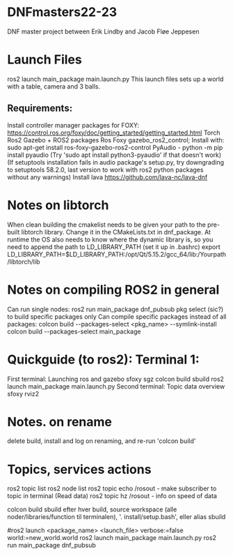 # DNFmasters22-23
DNF master project between Erik Lindby and Jacob Fløe Jeppesen

# Launch Files
ros2 launch main_package main.launch.py
This launch files sets up a world with a table, camera and 3 balls.

## Requirements:
Install controller manager packages for FOXY: https://control.ros.org/foxy/doc/getting_started/getting_started.html
Torch
Ros2
Gazebo + ROS2 packages
Ros Foxy gazebo_ros2_control; Install with: sudo apt-get install ros-foxy-gazebo-ros2-control
PyAudio - python -m pip install pyaudio
(Try 'sudo apt install python3-pyaudio' if that doesn't work)
(If setuptools installation fails in audio package's setup.py, try downgrading to setuptools 58.2.0, last version to work with ros2 python packages without any warnings)
Install lava https://github.com/lava-nc/lava-dnf

# Notes on libtorch
When clean building the cmakelist needs to be given your path to the pre-built libtorch library. Change it in the CMakeLists.txt in dnf_package.
At runtime the OS also needs to know where the dynamic library is, so you need to append the path to LD_LIBRARY_PATH (set it up in .bashrc)
    export LD_LIBRARY_PATH=$LD_LIBRARY_PATH:/opt/Qt/5.15.2/gcc_64/lib:/Yourpath/libtorch/lib


# Notes on compiling ROS2 in general
Can run single nodes: ros2 run main_package dnf_pubsub
pkg select (sic?) to build specific packages only
Can compile specific packages instead of all packages: colcon build --packages-select <pkg_name> --symlink-install
colcon build --packages-select main_package

# Quickguide (to ros2): Terminal 1:
First terminal: Launching ros and gazebo
	sfoxy
	sgz
	colcon build
	sbuild
	ros2 launch main_package main.launch.py
Second terminal: Topic data overview
	sfoxy
	rviz2

# Notes. on rename
delete build, install and log on renaming, and re-run 'colcon build'

# Topics, services actions
ros2 topic list
ros2 node list
ros2 topic echo /rosout            - make subscriber to topic in terminal (Read data)
ros2 topic hz /rosout              - info on speed of data


colcon build
sbuild
efter hver build, source workspace (alle noder/libraries/function til terminalen), '. install/setup.bash', eller alias sbuild

#ros2 launch <package_name> <launch_file> verbose:=false world:=new_world.world 
ros2 launch main_package main.launch.py
ros2 run main_package dnf_pubsub
